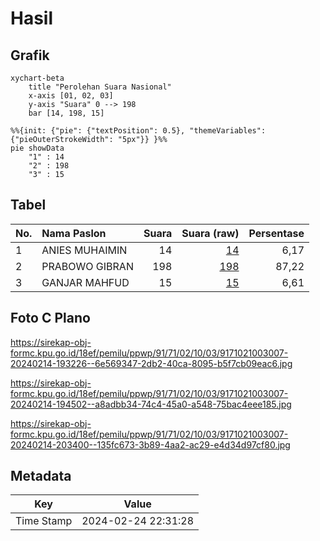 # Hasil

## Grafik

```mermaid
xychart-beta
    title "Perolehan Suara Nasional"
    x-axis [01, 02, 03]
    y-axis "Suara" 0 --> 198
    bar [14, 198, 15]
```

```mermaid
%%{init: {"pie": {"textPosition": 0.5}, "themeVariables": {"pieOuterStrokeWidth": "5px"}} }%%
pie showData
    "1" : 14
    "2" : 198
    "3" : 15
```

## Tabel

| No. | Nama Paslon    | Suara | Suara (raw) | Persentase |
|:--- |:-------------- | -----:| -----------:| ----------:|
| 1   | ANIES MUHAIMIN | 14    | [14][p-1]   | 6,17       |
| 2   | PRABOWO GIBRAN | 198   | [198][p-2]  | 87,22      |
| 3   | GANJAR MAHFUD  | 15    | [15][p-3]   | 6,61       |


[p-1]: https://github.com/gigit-pemilu/pemilu-2024/blob/main/pilpres/hitung-suara/sub/91-papua/sub/71-kota-jayapura/sub/02-jayapura-selatan/sub/1003-numbay/sub/007-tps/sub/paslon-1.txt
[p-2]: https://github.com/gigit-pemilu/pemilu-2024/blob/main/pilpres/hitung-suara/sub/91-papua/sub/71-kota-jayapura/sub/02-jayapura-selatan/sub/1003-numbay/sub/007-tps/sub/paslon-2.txt
[p-3]: https://github.com/gigit-pemilu/pemilu-2024/blob/main/pilpres/hitung-suara/sub/91-papua/sub/71-kota-jayapura/sub/02-jayapura-selatan/sub/1003-numbay/sub/007-tps/sub/paslon-3.txt

## Foto C Plano

https://sirekap-obj-formc.kpu.go.id/18ef/pemilu/ppwp/91/71/02/10/03/9171021003007-20240214-193226--6e569347-2db2-40ca-8095-b5f7cb09eac6.jpg

https://sirekap-obj-formc.kpu.go.id/18ef/pemilu/ppwp/91/71/02/10/03/9171021003007-20240214-194502--a8adbb34-74c4-45a0-a548-75bac4eee185.jpg

https://sirekap-obj-formc.kpu.go.id/18ef/pemilu/ppwp/91/71/02/10/03/9171021003007-20240214-203400--135fc673-3b89-4aa2-ac29-e4d34d97cf80.jpg


## Metadata

| Key        | Value               |
| ---------- | ------------------- |
| Time Stamp | 2024-02-24 22:31:28 |



